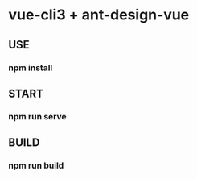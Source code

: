 # vue-cli3 + ant-design-vue


## USE
### npm install


## START
### npm run serve


## BUILD
### npm run build
